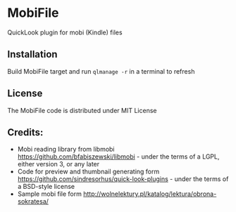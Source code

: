 MobiFile
========

QuickLook plugin for mobi (Kindle) files


Installation
------------

Build MobiFile target and run `qlmanage -r` in a terminal to refresh

License
-------

The MobiFile code is distributed under MIT License

Credits:
-------
- Mobi reading library from libmobi https://github.com/bfabiszewski/libmobi - under the terms of a LGPL, either version 3, or any later
- Code for preview and thumbnail generating form https://github.com/sindresorhus/quick-look-plugins - under the terms of a BSD-style license
- Sample mobi file form http://wolnelektury.pl/katalog/lektura/obrona-sokratesa/
